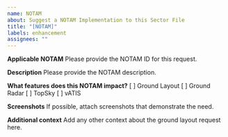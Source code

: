 ```yaml
---
name: NOTAM
about: Suggest a NOTAM Implementation to this Sector File
title: "[NOTAM]"
labels: enhancement
assignees: ""
---
```


**Applicable NOTAM**
Please provide the NOTAM ID for this request.

**Description**
Please provide the NOTAM description.

**What features does this NOTAM impact?**
[ ] Ground Layout
[ ] Ground Radar
[ ] TopSky
[ ] vATIS

**Screenshots**
If possible, attach screenshots that demonstrate the need.

**Additional context**
Add any other context about the ground layout request here.
